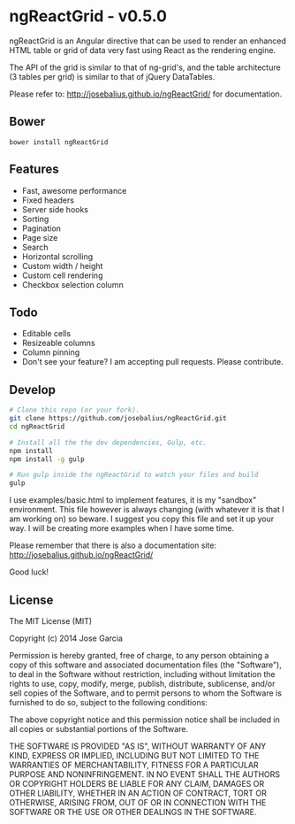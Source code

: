 ngReactGrid - v0.5.0
===========

ngReactGrid is an Angular directive that can be used to render an enhanced HTML table or grid of data very fast using React as the rendering engine. 

The API of the grid is similar to that of ng-grid's, and the table architecture (3 tables per grid) is similar to that of jQuery DataTables.

Please refer to: http://josebalius.github.io/ngReactGrid/ for documentation.

Bower
-----

```
bower install ngReactGrid
```

Features
--------
* Fast, awesome performance
* Fixed headers
* Server side hooks
* Sorting
* Pagination
* Page size
* Search
* Horizontal scrolling
* Custom width / height
* Custom cell rendering
* Checkbox selection column

Todo
----
* Editable cells
* Resizeable columns
* Column pinning
* Don't see your feature? I am accepting pull requests. Please contribute.

Develop
-------

```bash
# Clone this repo (or your fork).
git clone https://github.com/josebalius/ngReactGrid.git
cd ngReactGrid

# Install all the the dev dependencies, Gulp, etc.
npm install
npm install -g gulp

# Run gulp inside the ngReactGrid to watch your files and build
gulp
```

I use examples/basic.html to implement features, it is my "sandbox" environment. This file however is always changing (with whatever it is that I am working on) so beware. I suggest you copy this file and set it up your way. I will be creating more examples when I have some time.

Please remember that there is also a documentation site: http://josebalius.github.io/ngReactGrid/

Good luck!

License
----------
The MIT License (MIT)

Copyright (c) 2014 Jose Garcia

Permission is hereby granted, free of charge, to any person obtaining a copy
of this software and associated documentation files (the "Software"), to deal
in the Software without restriction, including without limitation the rights
to use, copy, modify, merge, publish, distribute, sublicense, and/or sell
copies of the Software, and to permit persons to whom the Software is
furnished to do so, subject to the following conditions:

The above copyright notice and this permission notice shall be included in all
copies or substantial portions of the Software.

THE SOFTWARE IS PROVIDED "AS IS", WITHOUT WARRANTY OF ANY KIND, EXPRESS OR
IMPLIED, INCLUDING BUT NOT LIMITED TO THE WARRANTIES OF MERCHANTABILITY,
FITNESS FOR A PARTICULAR PURPOSE AND NONINFRINGEMENT. IN NO EVENT SHALL THE
AUTHORS OR COPYRIGHT HOLDERS BE LIABLE FOR ANY CLAIM, DAMAGES OR OTHER
LIABILITY, WHETHER IN AN ACTION OF CONTRACT, TORT OR OTHERWISE, ARISING FROM,
OUT OF OR IN CONNECTION WITH THE SOFTWARE OR THE USE OR OTHER DEALINGS IN THE
SOFTWARE.
